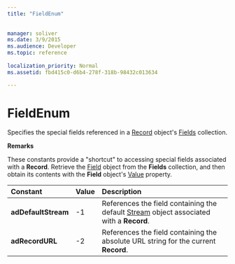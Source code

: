 ```yaml
---
title: "FieldEnum"
 
 
manager: soliver
ms.date: 3/9/2015
ms.audience: Developer
ms.topic: reference
  
localization_priority: Normal
ms.assetid: fbd415c0-d6b4-278f-318b-98432c013634

---
```


# FieldEnum

Specifies the special fields referenced in a [Record](record-object-ado.md) object's [Fields](fields-collection-ado.md) collection. 
  
 **Remarks**
  
These constants provide a "shortcut" to accessing special fields associated with a **Record**. Retrieve the [Field](field-object-ado.md) object from the **Fields** collection, and then obtain its contents with the **Field** object's [Value](value-property-ado.md) property. 
  
|**Constant**|**Value**|**Description**|
|:-----|:-----|:-----|
|**adDefaultStream** <br/> |-1  <br/> |References the field containing the default [Stream](stream-object-ado.md) object associated with a **Record**.  <br/> |
|**adRecordURL** <br/> |-2  <br/> |References the field containing the absolute URL string for the current **Record**.  <br/> |
   

